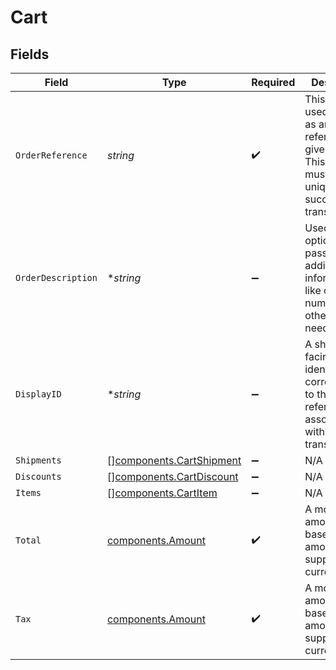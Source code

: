 # Cart


## Fields

| Field                                                                                                                           | Type                                                                                                                            | Required                                                                                                                        | Description                                                                                                                     | Example                                                                                                                         |
| ------------------------------------------------------------------------------------------------------------------------------- | ------------------------------------------------------------------------------------------------------------------------------- | ------------------------------------------------------------------------------------------------------------------------------- | ------------------------------------------------------------------------------------------------------------------------------- | ------------------------------------------------------------------------------------------------------------------------------- |
| `OrderReference`                                                                                                                | *string*                                                                                                                        | :heavy_check_mark:                                                                                                              | This value is used by Bolt as an external reference to a given order. This reference must be unique per successful transaction. | order_100                                                                                                                       |
| `OrderDescription`                                                                                                              | **string*                                                                                                                       | :heavy_minus_sign:                                                                                                              | Used optionally to pass additional information like order numbers or other IDs as needed.                                       | Order #1234567890                                                                                                               |
| `DisplayID`                                                                                                                     | **string*                                                                                                                       | :heavy_minus_sign:                                                                                                              | A shopper-facing identifier corresponding to the order reference associated with this transaction.                              | 215614191                                                                                                                       |
| `Shipments`                                                                                                                     | [][components.CartShipment](../../models/components/cartshipment.md)                                                            | :heavy_minus_sign:                                                                                                              | N/A                                                                                                                             |                                                                                                                                 |
| `Discounts`                                                                                                                     | [][components.CartDiscount](../../models/components/cartdiscount.md)                                                            | :heavy_minus_sign:                                                                                                              | N/A                                                                                                                             |                                                                                                                                 |
| `Items`                                                                                                                         | [][components.CartItem](../../models/components/cartitem.md)                                                                    | :heavy_minus_sign:                                                                                                              | N/A                                                                                                                             |                                                                                                                                 |
| `Total`                                                                                                                         | [components.Amount](../../models/components/amount.md)                                                                          | :heavy_check_mark:                                                                                                              | A monetary amount, i.e. a base unit amount and a supported currency.                                                            |                                                                                                                                 |
| `Tax`                                                                                                                           | [components.Amount](../../models/components/amount.md)                                                                          | :heavy_check_mark:                                                                                                              | A monetary amount, i.e. a base unit amount and a supported currency.                                                            |                                                                                                                                 |